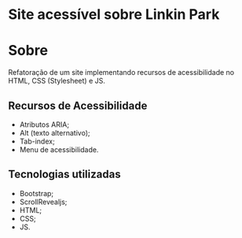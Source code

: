 # Site acessível sobre Linkin Park

# Sobre

Refatoração de um site implementando recursos de acessibilidade no HTML, CSS (Stylesheet) e JS.

## Recursos de Acessibilidade

- Atributos ARIA;
- Alt (texto alternativo);
- Tab-index;
- Menu de acessibilidade.

## Tecnologias utilizadas

- Bootstrap;
- ScrollRevealjs;
- HTML;
- CSS;
- JS.
